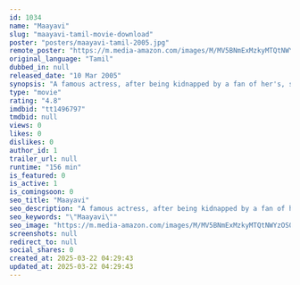 ```yaml
---
id: 1034
name: "Maayavi"
slug: "maayavi-tamil-movie-download"
poster: "posters/maayavi-tamil-2005.jpg"
remote_poster: "https://m.media-amazon.com/images/M/MV5BNmExMzkyMTQtNWYzOS00ZjY1LWJmM2QtMzA3MWNhYWU2NjNhXkEyXkFqcGdeQXVyMTEzNzg0Mjkx._V1_SX300.jpg"
original_language: "Tamil"
dubbed_in: null
released_date: "10 Mar 2005"
synopsis: "A famous actress, after being kidnapped by a fan of her's, starts liking him."
type: "movie"
rating: "4.8"
imdbid: "tt1496797"
tmdbid: null
views: 0
likes: 0
dislikes: 0
author_id: 1
trailer_url: null
runtime: "156 min"
is_featured: 0
is_active: 1
is_comingsoon: 0
seo_title: "Maayavi"
seo_description: "A famous actress, after being kidnapped by a fan of her's, starts liking him."
seo_keywords: "\"Maayavi\""
seo_image: "https://m.media-amazon.com/images/M/MV5BNmExMzkyMTQtNWYzOS00ZjY1LWJmM2QtMzA3MWNhYWU2NjNhXkEyXkFqcGdeQXVyMTEzNzg0Mjkx._V1_SX300.jpg"
screenshots: null
redirect_to: null
social_shares: 0
created_at: 2025-03-22 04:29:43
updated_at: 2025-03-22 04:29:43
---
```


